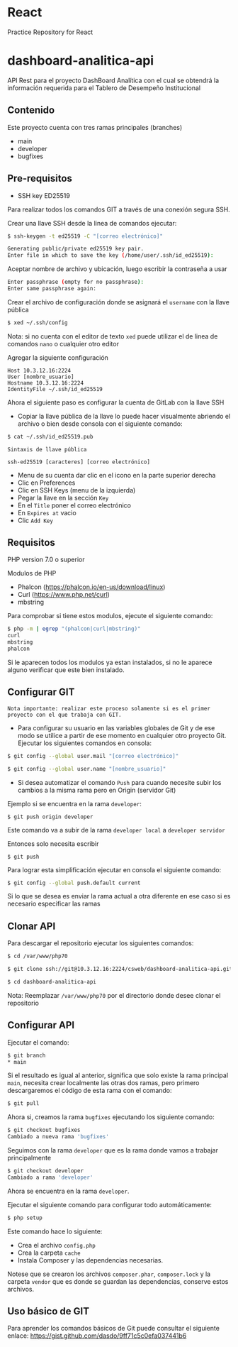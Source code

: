# React
Practice Repository for React

# dashboard-analitica-api

API Rest para el proyecto DashBoard Analítica con el cual se obtendrá la información requerida para el Tablero de Desempeño Institucional

## Contenido
Este proyecto cuenta con tres ramas principales (branches)
- main
- developer
- bugfixes

## Pre-requisitos
- SSH key ED25519 

Para realizar todos los comandos GIT a través de una conexión segura SSH.

Crear una llave SSH desde la linea de comandos ejecutar:

```bash
$ ssh-keygen -t ed25519 -C "[correo electrónico]"
```
```bash
Generating public/private ed25519 key pair.
Enter file in which to save the key (/home/user/.ssh/id_ed25519):
```
Aceptar nombre de archivo y ubicación, luego escribir la contraseña a usar
```bash
Enter passphrase (empty for no passphrase):
Enter same passphrase again:
```

Crear el archivo de configuración donde se asignará el `username` con la llave pública
```bash
$ xed ~/.ssh/config
```
Nota: si no cuenta con el editor de texto `xed` puede utilizar el de linea de comandos `nano` o cualquier otro editor

Agregar la siguiente configuración
```
Host 10.3.12.16:2224
User [nombre_usuario]
Hostname 10.3.12.16:2224
IdentityFile ~/.ssh/id_ed25519
```

Ahora el siguiente paso es configurar la cuenta de GitLab con la llave SSH
- Copiar la llave pública de la llave lo puede hacer visualmente abriendo el archivo o bien desde consola con el siguiente comando:

```bash
$ cat ~/.ssh/id_ed25519.pub 
```

    Sintaxis de llave pública
    
    ssh-ed25519 [caracteres] [correo electrónico]
- Menu de su cuenta dar clic en el icono en la parte superior derecha
- Clic en Preferences
- Clic en SSH Keys (menu de la izquierda)
- Pegar la llave en la sección `Key`
- En el `Title` poner el correo electrónico
- En `Expires at` vacio
- Clic `Add Key`

## Requisitos
PHP version 7.0 o superior

Modulos de PHP
- Phalcon (https://phalcon.io/en-us/download/linux)
- Curl (https://www.php.net/curl)
- mbstring

Para comprobar si tiene estos modulos, ejecute el siguiente comando:
```bash
$ php -m | egrep "(phalcon|curl|mbstring)"
curl
mbstring
phalcon
```
Si le aparecen todos los modulos ya estan instalados, si no le aparece alguno verificar que este bien instalado.

## Configurar GIT
`Nota importante: realizar este proceso solamente si es el primer proyecto con el que trabaja con GIT.` 

- Para configurar su usuario en las variables globales de Git y de ese modo se utilice a partir de ese momento en cualquier otro proyecto Git.
Ejecutar los siguientes comandos en consola:
```bash
$ git config --global user.mail "[correo electrónico]"
```
```bash
$ git config --global user.name "[nombre_usuario]"
```


- Si desea automatizar el comando `Push` para cuando necesite subir los cambios a la misma rama pero en Origin (servidor Git)

Ejemplo si se encuentra en la rama `developer`:
```
$ git push origin developer
```
Este comando va a subir de la rama `developer local` a `developer servidor`

Entonces solo necesita escribir
```
$ git push
```
Para lograr esta simplificación ejecutar en consola el siguiente comando:
```bash
$ git config --global push.default current
```
Si lo que se desea es enviar la rama actual a otra diferente en ese caso si es necesario especificar las ramas

## Clonar API

Para descargar el repositorio ejecutar los siguientes comandos:
```bash
$ cd /var/www/php70
```
```bash
$ git clone ssh://git@10.3.12.16:2224/csweb/dashboard-analitica-api.git
```
```bash
$ cd dashboard-analitica-api
```
Nota: Reemplazar `/var/www/php70` por el directorio donde desee clonar el repositorio

## Configurar API
Ejecutar el comando:
```bash
$ git branch
* main
```

Si el resultado es igual al anterior, significa que solo existe la rama principal `main`, necesita crear localmente las otras dos ramas, pero primero descargaremos el código de esta rama con el comando: 
```bash
$ git pull
```

Ahora si, creamos la rama `bugfixes` ejecutando los siguiente comando:
```bash
$ git checkout bugfixes
Cambiado a nueva rama 'bugfixes'
```
Seguimos con la rama `developer` que es la rama donde vamos a trabajar principalmente
```bash
$ git checkout developer
Cambiado a rama 'developer'
```

Ahora se encuentra en la rama `developer`.

 Ejecutar el siguiente comando para configurar todo automáticamente:
```bash
$ php setup
```

Este comando hace lo siguiente:
- Crea el archivo `config.php`
- Crea la carpeta `cache`
- Instala Composer y las dependencias necesarias.

Notese que se crearon los archivos `composer.phar`, `composer.lock` y la carpeta `vendor` que es donde se guardan las dependencias, conserve estos archivos.


## Uso básico de  GIT

Para aprender los comandos básicos de Git puede consultar el siguiente enlace:
https://gist.github.com/dasdo/9ff71c5c0efa037441b6
